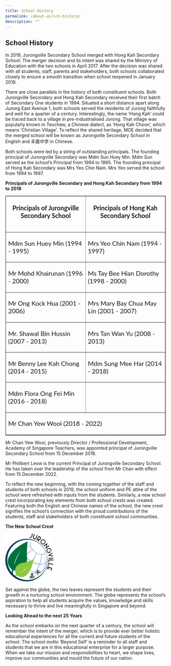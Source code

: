 ```yaml
---
title: School History
permalink: /about-us/sch-history/
description: ""
---
```

## School History

In 2019, Jurongville Secondary School merged with Hong Kah Secondary School. The merger decision and its intent was shared by the Ministry of Education with the two schools in April 2017. After the decision was shared with all students, staff, parents and stakeholders, both schools collaborated closely to ensure a smooth transition when school reopened in January 2019.

There are close parallels in the history of both constituent schools. Both Jurongville Secondary and Hong Kah Secondary received their first batch of Secondary One students in 1994. Situated a short distance apart along Jurong East Avenue 1, both schools served the residents of Jurong faithfully and well for a quarter of a century. Interestingly, the name ‘Hong Kah’ could be traced back to a village in pre-industrialised Jurong. That village was popularly known in Teochew, a Chinese dialect, as ‘Hong Kah Choon’, which means ‘Christian Village’. To reflect the shared heritage, MOE decided that the merged school will be known as Jurongville Secondary School in English and 丰嘉中学 in Chinese.&nbsp;

Both schools were led by a string of outstanding principals. The founding principal of Jurongville Secondary was Mdm Sun Huey Min. Mdm Sun served as the school’s Principal from 1994 to 1995. The founding principal of Hong Kah Secondary was Mrs Yeo Chin Nam. Mrs Yeo served the school from 1994 to 1997.

**Principals of Jurongville Secondary and Hong Kah Secondary from 1994 to 2018**

<table width="100%" border="1">
<tbody>
<tr>
<th width="50%" border="1"><p style="font-family: Lato, sans-serif; font-size: 1.25rem;">Principals of Jurongville Secondary School</p><br>
</th>
<th width="50%" border="1"><p style="font-family: Lato, sans-serif; font-size: 1.25rem;">Principals of Hong Kah Secondary School</p><br>
</th>
</tr>
<tr>
	<td><p style="font-family: Lato, sans-serif; font-size: 1.25rem;">Mdm Sun Huey Min (1994 - 1995)</p>
</td>
	<td><p style="font-family: Lato, sans-serif; font-size: 1.25rem;">Mrs Yeo Chin Nam (1994 - 1997)</p>
</td>
</tr>
<tr>
<td><p style="font-family: Lato, sans-serif; font-size: 1.25rem;">Mr Mohd Khairunan (1996 - 2000)</p>
</td>
<td><p style="font-family: Lato, sans-serif; font-size: 1.25rem;">Ms Tay Bee Hian Dorothy (1998 - 2000)</p>
</td>
</tr>
<tr>
	<td><p style="font-family: Lato, sans-serif; font-size: 1.25rem;">Mr Ong Kock Hua (2001 - 2006)</p>
</td>
<td><p style="font-family: Lato, sans-serif; font-size: 1.25rem;">Mrs Mary Bay Chua May Lin (2001 - 2007)</p>
</td>
</tr>
<tr>
<td><p style="font-family: Lato, sans-serif; font-size: 1.25rem;">Mr. Shawal Bin Hussin (2007 - 2013)</p>
</td>
	<td><p style="font-family: Lato, sans-serif; font-size: 1.25rem;">Mrs Tan Wan Yu (2008 - 2013)</p>
</td>
</tr>
<tr>
<td><p style="font-family: Lato, sans-serif; font-size: 1.25rem;">Mr Benny Lee Kah Chong (2014 - 2015)</p>
</td>
	<td><p style="font-family: Lato, sans-serif; font-size: 1.25rem;">Mdm Sung Mee Har (2014 - 2018)</p>
</td>
</tr>
<tr>
<td><p style="font-family: Lato, sans-serif; font-size: 1.25rem;">Mdm Flora Ong Fei Min (2016 - 2018)</p>
</td>
<td>
</td>
  </tr>
  <tr>
		<td colspan="2"><p style="font-family: Lato, sans-serif; font-size: 1.25rem;">Mr Chan Yew Wooi (2018 - 2022)</p>
</td>
  </tr></tbody></table>

Mr Chan Yew Wooi, previously Director / Professional Development, Academy of Singapore Teachers, was appointed principal of Jurongville Secondary School from 15 December 2018.

Mr Philibert Leow is the current Principal of Jurongville Secondary School. He has taken over the leadership of the school from Mr Chan with effect from 15 December 2022.

To reflect the new beginning, with the coming together of the staff and students of both schools in 2019, the school uniform and PE attire of the school were refreshed with inputs from the students. Similarly, a new school crest incorporating key elements from both school crests was created. Featuring both the English and Chinese names of the school, the new crest signifies the school’s connection with the proud contributions of the students, staff and stakeholders of both constituent school communities.

**The New School Crest**

<img src="/images/JVSS_2019_logo_OCT_outline.png" style="width:30%">

Set against the globe, the two leaves represent the students and their growth in a nurturing school environment. The globe represents the school’s aspiration to help all students acquire the values, knowledge and skills necessary to thrive and live meaningfully in Singapore and beyond.

**Looking Ahead to the next 25 Years**

As the school embarks on the next quarter of a century, the school will remember the intent of the merger, which is to provide ever better holistic educational experiences for all the current and future students of the school. The school motto ‘Beyond Self’ is a reminder to all staff and students that we are in this educational enterprise for a larger purpose. When we take our mission and responsibilities to heart, we shape lives, improve our communities and mould the future of our nation.